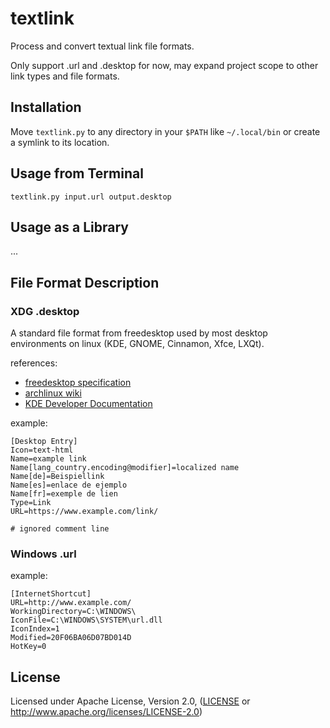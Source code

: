 # textlink

Process and convert textual link file formats.

Only support .url and .desktop for now,
may expand project scope to other link types and file formats.


## Installation

Move `textlink.py` to any directory in your `$PATH` like `~/.local/bin`
or create a symlink to its location.



## Usage from Terminal

```shell
textlink.py input.url output.desktop
```



## Usage as a Library

...



## File Format Description

### XDG .desktop

A standard file format from freedesktop
used by most desktop environments on linux
(KDE, GNOME, Cinnamon, Xfce, LXQt).

references:
- [freedesktop specification](https://specifications.freedesktop.org/desktop-entry-spec/latest/)
- [archlinux wiki](https://wiki.archlinux.org/title/Desktop_entries)
- [KDE Developer Documentation](https://develop.kde.org/docs/features/desktop-file/)

example:
```
[Desktop Entry]
Icon=text-html
Name=example link
Name[lang_country.encoding@modifier]=localized name
Name[de]=Beispiellink
Name[es]=enlace de ejemplo
Name[fr]=exemple de lien
Type=Link
URL=https://www.example.com/link/

# ignored comment line
```


### Windows .url

example:
```
[InternetShortcut]
URL=http://www.example.com/
WorkingDirectory=C:\WINDOWS\
IconFile=C:\WINDOWS\SYSTEM\url.dll
IconIndex=1
Modified=20F06BA06D07BD014D
HotKey=0
```



## License

Licensed under Apache License, Version 2.0,
([LICENSE](LICENSE)
or http://www.apache.org/licenses/LICENSE-2.0)


